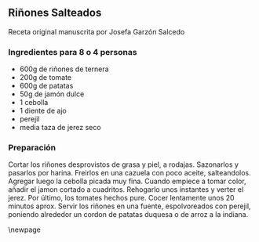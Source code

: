 ## Riñones Salteados

Receta original manuscrita por Josefa Garzón Salcedo

### Ingredientes para 8 o 4 personas

- 600g de riñones de ternera
- 200g de tomate
- 600g de patatas
- 50g de jamón dulce
- 1 cebolla
- 1 diente de ajo
- perejil
- media taza de jerez seco

### Preparación

Cortar los riñones desprovistos de grasa y piel, a rodajas.
Sazonarlos y pasarlos por harina.
Freirlos en una cazuela con poco aceite, salteandolos.
Agregar luego la cebolla picada muy fina.
Cuando empiece a tomar color, añadir el jamon cortado a cuadritos.
Rehogarlo unos instantes y verter el jerez.
Por último, los tomates hechos pure.
Cocer lentamente unos 20 minutos aprox.
Servir los riñones en una fuente, espolvoreados con perejil, poniendo alrededor un cordon de patatas duquesa o de arroz a la indiana.


\newpage
